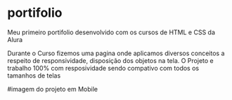 # portifolio
Meu primeiro portifolio desenvolvido com os cursos de HTML e CSS da Alura

Durante o Curso fizemos uma pagina onde aplicamos diversos conceitos a respeito de responsividade, disposição dos objetos na tela.
O Projeto e trabalho 100% com resposividade sendo compativo com todos os tamanhos de telas

#imagem do projeto em Mobile
